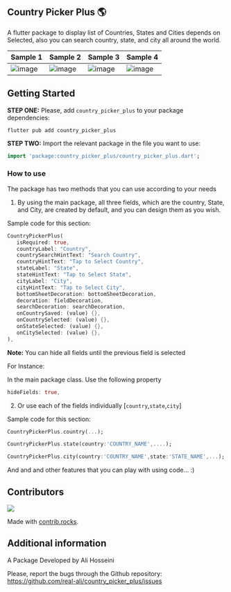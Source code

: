 ## Country Picker Plus 🌎

A flutter package to display list of Countries, States and Cities depends on Selected, also you can search country, state, and city all around the world.

 
|Sample 1|Sample 2|Sample 3|Sample 4|
|--|--|--|--|
|![image](https://github.com/real-ali/country_picker_plus/blob/main/assets/images/1.png)|![image](https://github.com/real-ali/country_picker_plus/blob/main/assets/images/2.png)|![image](https://github.com/real-ali/country_picker_plus/blob/main/assets/images/3.png)|![image](https://github.com/real-ali/country_picker_plus/blob/main/assets/images/4.png)

## Getting Started
**STEP ONE:** Please, add `country_picker_plus` to your package dependencies:
```code
flutter pub add country_picker_plus
```
**STEP TWO:** Import the relevant package in the file you want to use: 
```dart 
import 'package:country_picker_plus/country_picker_plus.dart';
```

### How to use
The package has two methods that you can use according to your needs

1. By using the main package, all three fields, which are the country, State, and City, are created by default, and you can design them as you wish.

Sample code for this section:

```dart
CountryPickerPlus(
   isRequired: true,
   countryLabel: "Country",
   countrySearchHintText: "Search Country",
   countryHintText: "Tap to Select Country",
   stateLabel: "State",
   stateHintText: "Tap to Select State",
   cityLabel: "City",
   cityHintText: "Tap to Select City",
   bottomSheetDecoration: bottomSheetDecoration,
   decoration: fieldDecoration,
   searchDecoration: searchDecoration,
   onCountrySaved: (value) {},
   onCountrySelected: (value) {},
   onStateSelected: (value) {},
   onCitySelected: (value) {},
),
```
**Note:** You can hide all fields until the previous field is selected

For Instance: 

In the main package class. Use the following property
```dart
hideFields: true,
```

2. Or use each of the fields individually [`country`,`state`,`city`]

Sample code for this section:

```dart
CountryPickerPlus.country(...);
```
```dart
CountryPickerPlus.state(country:'COUNTRY_NAME',....);
```
```dart
CountryPickerPlus.city(country:'COUNTRY_NAME',state:'STATE_NAME',...);
```

And and and other features that you can play with using code... :) 

## Contributors 

<a href="https://github.com/real-ali/country_picker_plus/graphs/contributors">
  <img src="https://contrib.rocks/image?repo=real-ali/country_picker_plus" />
</a>

Made with [contrib.rocks](https://contrib.rocks).

## Additional information

A Package Developed by Ali Hosseini

Please, report the bugs through the Github repository:
https://github.com/real-ali/country_picker_plus/issues